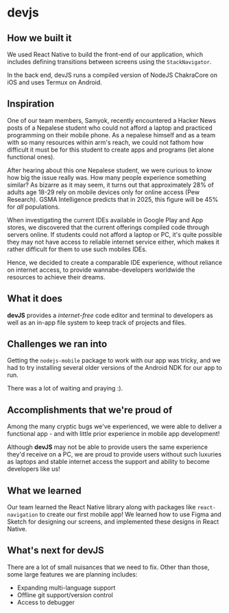 # devjs
## How we built it
We used React Native to build the front-end of our application, which includes defining transitions between screens using the ```StackNavigator```.

In the back end, devJS runs a compiled version of NodeJS ChakraCore on iOS and uses Termux on Android.


## Inspiration
One of our team members, Samyok, recently encountered a Hacker News posts of a Nepalese student who could not afford a laptop and practiced programming on their mobile phone. As a nepalese himself and as a team with so many resources within arm's reach, we could not fathom how difficult it must be for this student to create apps and programs (let alone functional ones).

After hearing about this one Nepalese student, we were curious to know how big the issue really was. How many people experience something similar? As bizarre as it may seem, it turns out that approximately 28% of adults age 18-29 rely on mobile devices only for online access (Pew Research). GSMA Intelligence predicts that in 2025, this figure will be 45% for *all* populations.

When investigating the current IDEs available in Google Play and App stores, we discovered that the current offerings compiled code through servers online. If students could not afford a laptop or PC, it's quite possible they may not have access to reliable internet service either, which makes it rather difficult for them to use such mobiles IDEs. 

Hence, we decided to create a comparable IDE experience, without reliance on internet access, to provide wannabe-developers worldwide the resources to achieve their dreams.

## What it does
**devJS** provides a _internet-free_ code editor and terminal to developers as well as an in-app file system to keep track of projects and files.

## Challenges we ran into
Getting the ```nodejs-mobile``` package to work with our app was tricky, and we had to try installing several older versions of the Android NDK for our app to run.

There was a lot of waiting and praying :).

## Accomplishments that we're proud of
Among the many cryptic bugs we've experienced, we were able to deliver a functional app - and with little prior experience in mobile app development!

Although **devJS** may not be able to provide users the same experience they'd receive on a PC, we are proud to provide users without such luxuries as laptops and stable internet access the support and ability to become developers like us!

## What we learned
Our team learned the React Native library along with packages like ```react-navigation``` to create our first mobile app! We learned how to use Figma and Sketch for designing our screens, and implemented these designs in React Native.

## What's next for **devJS**
There are a lot of small nuisances that we need to fix. Other than those, some large features we are planning includes:
* Expanding multi-language support
* Offline git support/version control
* Access to debugger
